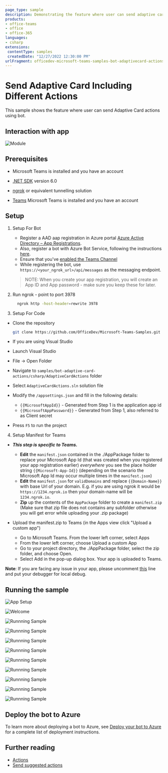 ```yaml
---
page_type: sample
description: Demonstrating the feature where user can send adaptive card with different actions using bot.
products:
- office-teams
- office
- office-365
languages:
- csharp
extensions:
 contentType: samples
 createdDate: "12/27/2022 12:30:00 PM"
urlFragment: officedev-microsoft-teams-samples-bot-adaptivecard-actions-csharp
---
```


# Send Adaptive Card Including Different Actions

This sample shows the feature where user can send Adaptive Card actions using bot.

## Interaction with app

![Module](AdaptiveCardActions/Images/AdaptiveCardActions.gif)

## Prerequisites

- Microsoft Teams is installed and you have an account
- [.NET SDK](https://dotnet.microsoft.com/download) version 6.0
- [ngrok](https://ngrok.com/download) or equivalent tunnelling solution

- [Teams](https://teams.microsoft.com) Microsoft Teams is installed and you have an account

## Setup
   
1. Setup For Bot
	- Register a AAD aap registration in Azure portal [Azure Active Directory – App Registrations](https://go.microsoft.com/fwlink/?linkid=2083908).
	- Also, register a bot with Azure Bot Service, following the instructions [here](https://docs.microsoft.com/azure/bot-service/bot-service-quickstart-registration?view=azure-bot-service-3.0).
	- Ensure that you've [enabled the Teams Channel](https://docs.microsoft.com/azure/bot-service/channel-connect-teams?view=azure-bot-service-4.0)
	- While registering the bot, use `https://<your_ngrok_url>/api/messages` as the messaging endpoint.

    > NOTE: When you create your app registration, you will create an App ID and App password - make sure you keep these for later.

1. Run ngrok - point to port 3978

   ```bash
     ngrok http -host-header=rewrite 3978
   ``` 
3. Setup For Code

  - Clone the repository
    ```bash
    git clone https://github.com/OfficeDev/Microsoft-Teams-Samples.git
    ```

  - If you are using Visual Studio
 
  - Launch Visual Studio
  - File -> Open Folder
  - Navigate to `samples/bot-adaptive-card-actions/csharp/AdaptiveCardActions` folder
  - Select `AdaptiveCardActions.sln` solution file

   - Modify the `/appsettings.json` and fill in the following details:
     - `{{MicrosoftAppId}}` - Generated from Step 1 is the application app id
     - `{{MicrosoftAppPassword}}` - Generated from Step 1, also referred to as Client secret
  - Press `F5` to run the project
     
4. Setup Manifest for Teams
- __*This step is specific to Teams.*__
    - **Edit** the `manifest.json` contained in the ./AppPackage folder to replace your Microsoft App Id (that was created when you registered your app registration earlier) *everywhere* you see the place holder string `{{Microsoft-App-Id}}` (depending on the scenario the Microsoft App Id may occur multiple times in the `manifest.json`)
    - **Edit** the `manifest.json` for `validDomains` and replace `{{Domain-Name}}` with base Url of your domain. E.g. if you are using ngrok it would be `https://1234.ngrok.io` then your domain-name will be `1234.ngrok.io`.
    - **Zip** up the contents of the `AppPackage` folder to create a `manifest.zip` (Make sure that zip file does not contains any subfolder otherwise you will get error while uploading your .zip package)

- Upload the manifest.zip to Teams (in the Apps view click "Upload a custom app")
   - Go to Microsoft Teams. From the lower left corner, select Apps
   - From the lower left corner, choose Upload a custom App
   - Go to your project directory, the ./AppPackage folder, select the zip folder, and choose Open.
   - Select Add in the pop-up dialog box. Your app is uploaded to Teams.

**Note**: If you are facing any issue in your app, please uncomment [this](https://github.com/OfficeDev/Microsoft-Teams-Samples/blob/main/samples/bot-adaptive-card-actions/csharp/AdaptiveCardActions/AdapterWithErrorHandler.cs#L28) line and put your debugger for local debug.


## Running the sample

![App Setup](AdaptiveCardActions/Images/1.AddApp.png)

![Welcome](AdaptiveCardActions/Images/2.Welcome.png)

![Runnning Sample](AdaptiveCardActions/Images/3.AdaptiveCard_Actions.png)

![Runnning Sample](AdaptiveCardActions/Images/4.ActionSubmit.png)

![Runnning Sample](AdaptiveCardActions/Images/5.ActionShowCard.png)

![Runnning Sample](AdaptiveCardActions/Images/6.Togglevisible.png)

![Runnning Sample](AdaptiveCardActions/Images/7.ToggleVisibleOnClick.png)

![Runnning Sample](AdaptiveCardActions/Images/8.SuggestedActions.png)

![Runnning Sample](AdaptiveCardActions/Images/9.RedColor.png)

![Runnning Sample](AdaptiveCardActions/Images/10.BlueColor.png)

![Runnning Sample](AdaptiveCardActions/Images/11.YellowColor.png)

## Deploy the bot to Azure

To learn more about deploying a bot to Azure, see [Deploy your bot to Azure](https://aka.ms/azuredeployment) for a complete list of deployment instructions.

## Further reading

- [Actions](https://learn.microsoft.com/adaptive-cards/rendering-cards/actions)
- [Send suggested actions](https://learn.microsoft.com/microsoftteams/platform/bots/how-to/conversations/conversation-messages?tabs=dotnet#send-suggested-actions)


